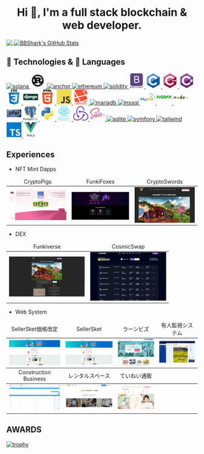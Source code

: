 <h1 align="center">Hi 👋, I'm a full stack blockchain & web developer.</h1>

<p>
  <a href="https://github.com/bmstar2012/" >
    <img align="center" src="https://github-readme-stats.vercel.app/api/top-langs/?layout=compact&username=bmstar2012&hide=java,html&title_color=ffffff&text_color=c9cacc&icon_color=2bbc8a&bg_color=1d1f21" height="180px"/>
  </a>
  
  <a href="https://github.com/bmstar2012/bmstar2012" >
    <img align="center" src="https://github-readme-stats.vercel.app/api?username=bmstar2012&show_icons=true&line_height=27&count_private=true&title_color=ffffff&text_color=c9cacc&icon_color=2bbc8a&bg_color=1d1f21" alt="BBShark's GitHub Stats" height="180px"/>
  </a>
 </p>  
 
## 🔧 Technologies & 📖 Languages

<p align="left">
    <a href="https://solana.com/" target="_blank" rel="noreferrer"> <img
            src="https://avatars.githubusercontent.com/u/35608259?s=200&v=4" alt="solana" width="40"
            height="40"/> </a>
    <a href="https://www.rust-lang.org" target="_blank" rel="noreferrer"> <img
            src="https://raw.githubusercontent.com/devicons/devicon/master/icons/rust/rust-plain.svg" alt="rust" width="40"
            height="40"/> </a>
    <a href="https://project-serum.github.io/anchor/" target="_blank" rel="noreferrer"> <img
            src="https://camo.githubusercontent.com/0542190d13e5a50f7d601abc4bfde84cf02af2ca786af519e78411f43f3ca9c0/68747470733a2f2f6d656469612e646973636f72646170702e6e65742f6174746163686d656e74732f3831333434343531343934393130333635382f3839303237383532303535333630333039322f6578706f72742e706e673f77696474683d373436266865696768743d373436" alt="anchor" width="40"
            height="40"/> </a>
    <a href="https://ethers.org/" target="_blank" rel="noreferrer"> <img
            src="https://icons.iconarchive.com/icons/cjdowner/cryptocurrency-flat/256/Ethereum-ETH-icon.png" alt="ethereum" width="40"
            height="40"/> </a>
    <a href="https://docs.soliditylang.org/" target="_blank" rel="noreferrer"> <img
            src="https://docs.soliditylang.org/en/v0.8.10/_static/logo.svg" alt="solidity" width="40"
            height="40"/> </a>
    <a href="https://getbootstrap.com" target="_blank" rel="noreferrer"> <img
        src="https://raw.githubusercontent.com/devicons/devicon/master/icons/bootstrap/bootstrap-plain-wordmark.svg"
        alt="bootstrap" width="40" height="40"/> </a>
    <a href="https://www.cprogramming.com/" target="_blank"
                                                         rel="noreferrer"> <img
        src="https://raw.githubusercontent.com/devicons/devicon/master/icons/c/c-original.svg" alt="c" width="40"
        height="40"/> </a>
    <a href="https://www.w3schools.com/cpp/" target="_blank" rel="noreferrer"> <img
        src="https://raw.githubusercontent.com/devicons/devicon/master/icons/cplusplus/cplusplus-original.svg"
        alt="cplusplus" width="40" height="40"/> </a>
    <a href="https://www.w3schools.com/cs/" target="_blank"
                                                         rel="noreferrer"> <img
        src="https://raw.githubusercontent.com/devicons/devicon/master/icons/csharp/csharp-original.svg" alt="csharp"
        width="40" height="40"/> </a>
    <a href="https://www.w3schools.com/css/" target="_blank" rel="noreferrer"> <img
        src="https://raw.githubusercontent.com/devicons/devicon/master/icons/css3/css3-original-wordmark.svg" alt="css3"
        width="40" height="40"/> </a>
    <a href="https://www.djangoproject.com/" target="_blank" rel="noreferrer"> <img
        src="https://raw.githubusercontent.com/devicons/devicon/master/icons/django/django-original.svg" alt="django"
        width="40" height="40"/> </a>
    <a href="https://www.w3.org/html/" target="_blank" rel="noreferrer"> <img
        src="https://raw.githubusercontent.com/devicons/devicon/master/icons/html5/html5-original-wordmark.svg"
        alt="html5" width="40" height="40"/> </a>
    <a href="https://developer.mozilla.org/en-US/docs/Web/JavaScript"
                                                     target="_blank" rel="noreferrer"> <img
        src="https://raw.githubusercontent.com/devicons/devicon/master/icons/javascript/javascript-original.svg"
        alt="javascript" width="40" height="40"/> </a>
    <a href="https://laravel.com/" target="_blank" rel="noreferrer">
    <img src="https://raw.githubusercontent.com/devicons/devicon/master/icons/laravel/laravel-plain-wordmark.svg"
         alt="laravel" width="40" height="40"/> </a>
    <a href="https://mariadb.org/" target="_blank" rel="noreferrer">
    <img src="https://www.vectorlogo.zone/logos/mariadb/mariadb-icon.svg" alt="mariadb" width="40" height="40"/> </a>
    <a
        href="https://www.microsoft.com/en-us/sql-server" target="_blank" rel="noreferrer"> <img
        src="https://www.svgrepo.com/show/303229/microsoft-sql-server-logo.svg" alt="mssql" width="40" height="40"/> </a>
    <a href="https://www.mysql.com/" target="_blank" rel="noreferrer"> <img
        src="https://raw.githubusercontent.com/devicons/devicon/master/icons/mysql/mysql-original-wordmark.svg"
        alt="mysql" width="40" height="40"/> </a>
    <a href="https://www.nginx.com" target="_blank" rel="noreferrer"> <img
        src="https://raw.githubusercontent.com/devicons/devicon/master/icons/nginx/nginx-original.svg" alt="nginx"
        width="40" height="40"/> </a>
    <a href="https://nodejs.org" target="_blank" rel="noreferrer"> <img
        src="https://raw.githubusercontent.com/devicons/devicon/master/icons/nodejs/nodejs-original-wordmark.svg"
        alt="nodejs" width="40" height="40"/> </a>
    <a href="https://www.php.net" target="_blank" rel="noreferrer"> <img
        src="https://raw.githubusercontent.com/devicons/devicon/master/icons/php/php-original.svg" alt="php" width="40"
        height="40"/> </a>
    <a href="https://www.postgresql.org" target="_blank" rel="noreferrer"> <img
        src="https://raw.githubusercontent.com/devicons/devicon/master/icons/postgresql/postgresql-original-wordmark.svg"
        alt="postgresql" width="40" height="40"/> </a>
    <a href="https://www.python.org" target="_blank"
                                                          rel="noreferrer"> <img
        src="https://raw.githubusercontent.com/devicons/devicon/master/icons/python/python-original.svg" alt="python"
        width="40" height="40"/> </a>
    <a href="https://reactjs.org/" target="_blank" rel="noreferrer"> <img
        src="https://raw.githubusercontent.com/devicons/devicon/master/icons/react/react-original-wordmark.svg"
        alt="react" width="40" height="40"/> </a>
    <a href="https://redux.js.org" target="_blank" rel="noreferrer"> <img
        src="https://raw.githubusercontent.com/devicons/devicon/master/icons/redux/redux-original.svg" alt="redux"
        width="40" height="40"/> </a>
    <a href="https://sass-lang.com" target="_blank" rel="noreferrer"> <img
        src="https://raw.githubusercontent.com/devicons/devicon/master/icons/sass/sass-original.svg" alt="sass"
        width="40" height="40"/> </a>
    <a href="https://www.sqlite.org/" target="_blank" rel="noreferrer"> <img
        src="https://www.vectorlogo.zone/logos/sqlite/sqlite-icon.svg" alt="sqlite" width="40" height="40"/> </a>
    <a
        href="https://symfony.com" target="_blank" rel="noreferrer"> <img
        src="https://symfony.com/logos/symfony_black_03.svg" alt="symfony" width="40" height="40"/> </a>
    <a
        href="https://tailwindcss.com/" target="_blank" rel="noreferrer"> <img
        src="https://www.vectorlogo.zone/logos/tailwindcss/tailwindcss-icon.svg" alt="tailwind" width="40" height="40"/>
</a>
    <a href="https://www.typescriptlang.org/" target="_blank" rel="noreferrer"> <img
        src="https://raw.githubusercontent.com/devicons/devicon/master/icons/typescript/typescript-original.svg"
        alt="typescript" width="40" height="40"/> </a>
    <a href="https://vuejs.org/" target="_blank" rel="noreferrer">
    <img src="https://raw.githubusercontent.com/devicons/devicon/master/icons/vuejs/vuejs-original-wordmark.svg"
         alt="vuejs" width="40" height="40"/> </a></p>

## Experiences
- NFT Mint Dapps
<table>
    <thead align="center">
        <tr>
            <td>CryptoPigs</td>           
            <td>FunkiFoxes</td>
            <td>CryptoSwords</td>
        </tr>
    </thead>
    <tr>
        <td>
            <a href="https://github.com/bmstar2012/CryptoPigs" target="_blank">
                <img src="https://github.com/bmstar2012/images/blob/main/cryptopigs_1.png" width="200">
            </a>
        </td>
        <td>
            <a href="https://github.com/bmstar2012/GostFace" target="_blank">
                <img src="https://github.com/bmstar2012/images/blob/main/gost_1.png" width="200">
            </a>
        </td> 
        <td>
            <a href="https://funkifoxes.com/" target="_blank">
                <img src="https://github.com/bmstar2012/images/blob/main/FunkiFoxes.png" width="200">
            </a>
        </td>
    </tr>
</table>

- DEX
<table>
<thead align="center">
        <tr>
            <td>Funkiverse</td>
            <td>CosmicSwap</td>
        </tr>
    </thead>
    <tr>
        <td>
            <a href="https://github.com/bmstar2012/Funkiverse" target="_blank">
                <img src="https://github.com/bmstar2012/images/blob/main/funkiverse_1.png" width="200">
            </a>
        </td>          
        <td>
            <a href="https://app.cosmicswap.finance/" target="_blank">
                <img src="https://github.com/bmstar2012/images/blob/main/cosmicswap.png" width="200">
            </a>
        </td>   
    </tr>  
</table>

- Web System
<table>
<thead align="center">
        <tr>
            <td>SellerSket価格改定</td>
            <td>SellerSket</td>
            <td>ラーンビズ</td>
            <td>有人監視システム</td>
        </tr>
    </thead>
    <tr>
        <td>
            <a href="https://sellersket-price.com/" target="_blank">
                <img src="https://github.com/bmstar2012/images/blob/main/SellerSketPrice.png" width="200">
            </a>
        </td>      
        <td>
            <a href="https://sellersket.com/" target="_blank">
                <img src="https://github.com/bmstar2012/images/blob/main/SellerSket.png" width="200">
            </a>
        </td>   
        <td>
            <a href="https://learnbiz.jp" target="_blank">
                <img src="https://github.com/bmstar2012/images/blob/main/LearnBiz.png" width="200">
            </a>
        </td>   
        <td>
            <a href="https://www.m-piece.com/" target="_blank">
                <img src="https://github.com/bmstar2012/images/blob/main/BPO.png" width="200">
            </a>
        </td> 
    </tr>  
      <thead align="center">
        <tr>
            <td>Construction Business</td>
            <td>レンタルスペース</td>
            <td>ていねい通販</td>
        </tr>
    </thead>
    <tr>
        <td>
            <a href="https://deduraku.sakura.ne.jp" target="_blank">
                <img src="https://github.com/bmstar2012/images/blob/main/Construction.png" width="200">
            </a>
        </td>
        <td>
            <a href="https://upnow.jp/" target="_blank">
                <img src="https://github.com/bmstar2012/images/blob/main/Upnow.png" width="200">
            </a>
        </td>
        <td>
            <a href="https://www.teinei.co.jp/" target="_blank">
                <img src="https://github.com/bmstar2012/images/blob/main/teinei.png" width="200">
            </a>
        </td>                       
    </tr>
</table>

## AWARDS  
  
[![trophy](https://github-profile-trophy.vercel.app/?username=bmstar2012)](https://github.com/bmstar2012/bmstar2012)  

  
